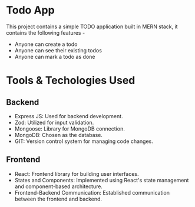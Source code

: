 # Todo App

This project contains a simple TODO application built in MERN stack,
it contains the following features - 

- Anyone can create a todo
- Anyone can see their existing todos
- Anyone can mark a todo as done

# Tools & Techologies Used

## Backend
- Express JS: Used for backend development.
- Zod: Utilized for input validation.
- Mongoose: Library for MongoDB connection.
- MongoDB: Chosen as the database.
- GIT: Version control system for managing code changes.

## Frontend
- React: Frontend library for building user interfaces.
- States and Components: Implemented using React's state management and component-based architecture.
- Frontend-Backend Communication: Established communication between the frontend and backend.
